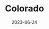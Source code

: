 ---
title: "Colorado"
type: state
borders:
  - Arizona
  - Kansas
  - Nebraska
  - New Mexico
  - Oklahoma
  - Utah
  - Wyoming
cities:
  - Colorado Springs
  - Denver
  - Greeley
country:
  - United States
date: 2023-06-24
hashtag: colorado
tags:
  - state
  - United States
---